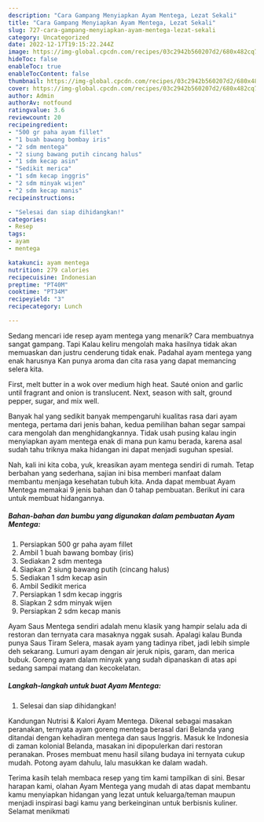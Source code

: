 ```yaml
---
description: "Cara Gampang Menyiapkan Ayam Mentega, Lezat Sekali"
title: "Cara Gampang Menyiapkan Ayam Mentega, Lezat Sekali"
slug: 727-cara-gampang-menyiapkan-ayam-mentega-lezat-sekali
category: Uncategorized
date: 2022-12-17T19:15:22.244Z
image: https://img-global.cpcdn.com/recipes/03c2942b560207d2/680x482cq70/ayam-mentega-foto-resep-utama.jpg
hideToc: false
enableToc: true
enableTocContent: false
thumbnail: https://img-global.cpcdn.com/recipes/03c2942b560207d2/680x482cq70/ayam-mentega-foto-resep-utama.jpg
cover: https://img-global.cpcdn.com/recipes/03c2942b560207d2/680x482cq70/ayam-mentega-foto-resep-utama.jpg
author: Admin
authorAv: notfound
ratingvalue: 3.6
reviewcount: 20
recipeingredient:
- "500 gr paha ayam fillet"
- "1 buah bawang bombay iris"
- "2 sdm mentega"
- "2 siung bawang putih cincang halus"
- "1 sdm kecap asin"
- "Sedikit merica"
- "1 sdm kecap inggris"
- "2 sdm minyak wijen"
- "2 sdm kecap manis"
recipeinstructions:

- "Selesai dan siap dihidangkan!"
categories:
- Resep
tags:
- ayam
- mentega

katakunci: ayam mentega 
nutrition: 279 calories
recipecuisine: Indonesian
preptime: "PT40M"
cooktime: "PT34M"
recipeyield: "3"
recipecategory: Lunch

---
```



Sedang mencari ide resep ayam mentega yang menarik? Cara membuatnya sangat gampang. Tapi Kalau keliru mengolah maka hasilnya tidak akan memuaskan dan justru cenderung tidak enak. Padahal ayam mentega yang enak harusnya Kan punya aroma dan cita rasa yang dapat memancing selera kita.


First, melt butter in a wok over medium high heat. Sauté onion and garlic until fragrant and onion is translucent. Next, season with salt, ground pepper, sugar, and mix well.

Banyak hal yang sedikit banyak mempengaruhi kualitas rasa dari ayam mentega, pertama dari jenis bahan, kedua pemilihan bahan segar sampai cara mengolah dan menghidangkannya. Tidak usah pusing kalau ingin menyiapkan ayam mentega enak di mana pun kamu berada, karena asal sudah tahu triknya maka hidangan ini dapat menjadi suguhan spesial.


Nah, kali ini kita coba, yuk, kreasikan ayam mentega sendiri di rumah. Tetap berbahan yang sederhana, sajian ini bisa memberi manfaat dalam membantu menjaga kesehatan tubuh kita. Anda dapat membuat Ayam Mentega memakai 9 jenis bahan dan 0 tahap pembuatan. Berikut ini cara untuk membuat hidangannya.

<!--inarticleads1-->

##### Bahan-bahan dan bumbu yang digunakan dalam pembuatan Ayam Mentega:

1. Persiapkan 500 gr paha ayam fillet
1. Ambil 1 buah bawang bombay (iris)
1. Sediakan 2 sdm mentega
1. Siapkan 2 siung bawang putih (cincang halus)
1. Sediakan 1 sdm kecap asin
1. Ambil Sedikit merica
1. Persiapkan 1 sdm kecap inggris
1. Siapkan 2 sdm minyak wijen
1. Persiapkan 2 sdm kecap manis


Ayam Saus Mentega sendiri adalah menu klasik yang hampir selalu ada di restoran dan ternyata cara masaknya nggak susah. Apalagi kalau Bunda punya Saus Tiram Selera, masak ayam yang tadinya ribet, jadi lebih simple deh sekarang. Lumuri ayam dengan air jeruk nipis, garam, dan merica bubuk. Goreng ayam dalam minyak yang sudah dipanaskan di atas api sedang sampai matang dan kecokelatan. 

<!--inarticleads2-->

##### Langkah-langkah untuk buat Ayam Mentega:


1. Selesai dan siap dihidangkan!

Kandungan Nutrisi &amp; Kalori Ayam Mentega. Dikenal sebagai masakan peranakan, ternyata ayam goreng mentega berasal dari Belanda yang ditandai dengan kehadiran mentega dan saus Inggris. Masuk ke Indonesia di zaman kolonial Belanda, masakan ini dipopulerkan dari restoran peranakan. Proses membuat menu hasil silang budaya ini ternyata cukup mudah. Potong ayam dahulu, lalu masukkan ke dalam wadah. 

Terima kasih telah membaca resep yang tim kami tampilkan di sini. Besar harapan kami, olahan Ayam Mentega yang mudah di atas dapat membantu kamu menyiapkan hidangan yang lezat untuk keluarga/teman maupun menjadi inspirasi bagi kamu yang berkeinginan untuk berbisnis kuliner. Selamat menikmati
